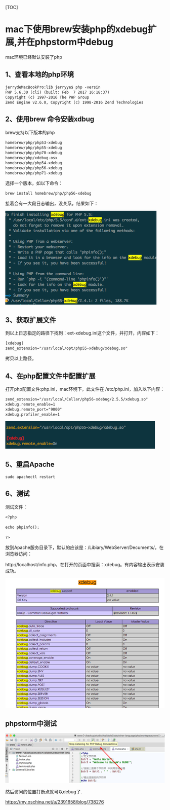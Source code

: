[TOC]



# mac下使用brew安装php的xdebug扩展,并在phpstorm中debug

mac环境已经默认安装了php

## 1、查看本地的php环境

```
jerrydeMacBookPro:lib jerryye$ php -versin
PHP 5.6.30 (cli) (built: Feb  7 2017 16:18:37) 
Copyright (c) 1997-2016 The PHP Group
Zend Engine v2.6.0, Copyright (c) 1998-2016 Zend Technologies
```

## 2、使用brew 命令安装xdbug

brew支持以下版本的php

```
homebrew/php/php53-xdebug         
homebrew/php/php55-xdebug         
homebrew/php/php70-xdebug         
homebrew/php/xdebug-osx
homebrew/php/php54-xdebug         
homebrew/php/php56-xdebug         
homebrew/php/php71-xdebug
```

选择一个版本，如以下命令：

```
brew install homebrew/php/php56-xdebug
```

接着会有一大段日志输出，没关系，结果如下：

![img](image-201803301059/144503_KAU5_2391658.png)

## 3、获取扩展文件

到以上日志指定的路径下找到：ext-xdebug.ini这个文件，并打开，内容如下：

```
[xdebug]
zend_extension="/usr/local/opt/php55-xdebug/xdebug.so"
```

拷贝以上路径。

## 4、在php配置文件中配置扩展

打开php配置文件:php.ini，mac环境下，此文件在 /etc/php.ini，加入以下内容：

```
zend_extension="/usr/local/Cellar/php56-xdebug/2.5.5/xdebug.so"
xdebug.remote_enable=1
xdebug.remote_port="9000"
xdebug.profiler_enable=1
```

![img](image-201803301059/144831_oGwd_2391658.png)

## 5、重启Apache

```
sudo apachectl restart
```

## 6、测试

测试文件：

```
<?php

echo phpinfo();

?>
```

放到Apache服务目录下，默认的应该是：/Libiary/WebServer/Decuments/，在浏览器访问：

http://localhost/info.php，在打开的页面中搜索：xdebug。有内容输出表示安装成功。

![img](image-201803301059/145154_oFPz_2391658.png)



## phpstorm中测试

![nipaste_2018-03-30_11-22-5](image-201803301059/Snipaste_2018-03-30_11-22-51.png)

然后访问的位置打断点就可以debug了.

https://my.oschina.net/u/2391658/blog/738276